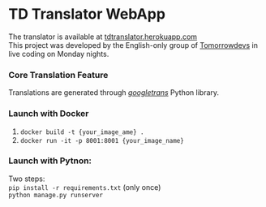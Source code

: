 # TD Translator WebApp
The translator is available at [tdtranslator.herokuapp.com](https://tdtranslator.herokuapp.com/)\
This project was developed by the English-only group of [Tomorrowdevs](https://www.tomorrowdevs.com/)
in live coding on Monday nights.

### Core Translation Feature
Translations are generated through [*googletrans*](https://pypi.org/project/googletrans/) Python library. 

### Launch with Docker
1) `docker build -t {your_image_ame} .`
2) `docker run -it -p 8001:8001 {your_image_name}`

### Launch with Pytnon:
Two steps:\
`pip install -r requirements.txt` (only once)\
`python manage.py runserver`